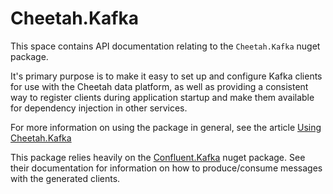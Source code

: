 # Cheetah.Kafka

This space contains API documentation relating to the `Cheetah.Kafka` nuget package.

It's primary purpose is to make it easy to set up and configure Kafka clients for use with the Cheetah data platform, as well as providing a consistent way to register clients during application startup and make them available for dependency injection in other services.

For more information on using the package in general, see the article [Using Cheetah.Kafka](../../../articles/Cheetah.Kafka/v2.1/UsingCheetahKafka.md)

This package relies heavily on the [Confluent.Kafka](https://docs.confluent.io/kafka-clients/dotnet/current/overview.html) nuget package. See their documentation for information on how to produce/consume messages with the generated clients.

